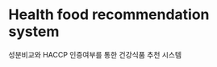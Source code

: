 Health food recommendation system
========================================
성분비교와 HACCP 인증여부를 통한 건강식품 추천 시스템
